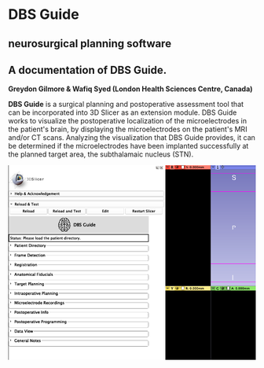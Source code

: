 # DBS Guide 
**neurosurgical planning software**
-----------------------------------------------
A documentation of DBS Guide. 
-----------------------------------------------

**Greydon Gilmore & Wafiq Syed (London Health Sciences Centre, Canada)**

**DBS Guide** is a surgical planning and postoperative assessment tool that can be incorporated into 3D Slicer as an extension module. DBS Guide works to visualize the postoperative localization of the microelectrodes in the patient's brain, by displaying the microelectrodes on the patient's MRI and/or CT scans. Analyzing the visualization that DBS Guide provides, it can be determined if the microelectrodes have been implanted successfully at the planned target area, the subthalamaic nucleus (STN).

![](../Images/DBShome.png)




